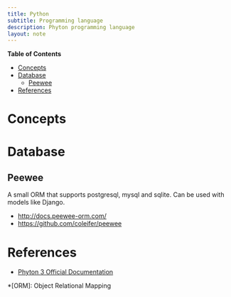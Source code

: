 ```yaml
---
title: Python
subtitle: Programming language
description: Phyton programming language
layout: note
---
```



<!-- markdown-toc start - Don't edit this section. Run M-x markdown-toc-generate-toc again -->
**Table of Contents**

- [Concepts](#concepts)
- [Database](#database)
    - [Peewee](#peewee)
- [References](#references)

<!-- markdown-toc end -->

# Concepts

# Database #

## Peewee ##

A small ORM that supports postgresql, mysql and sqlite. Can be used with models like Django.

+ <http://docs.peewee-orm.com/>
+ <https://github.com/coleifer/peewee>

References
==========

+ [Phyton 3 Official Documentation](https://docs.python.org/3/)

*[ORM]: Object Relational Mapping
